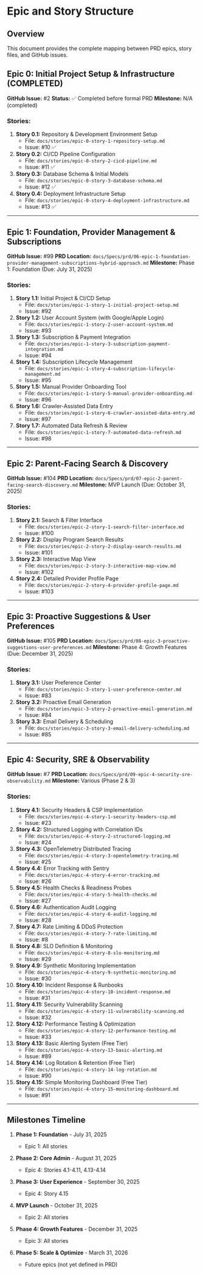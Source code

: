 # Epic and Story Structure

## Overview
This document provides the complete mapping between PRD epics, story files, and GitHub issues.

## Epic 0: Initial Project Setup & Infrastructure (COMPLETED)
**GitHub Issue:** #2
**Status:** ✅ Completed before formal PRD
**Milestone:** N/A (completed)

### Stories:
1. **Story 0.1:** Repository & Development Environment Setup
   - File: `docs/stories/epic-0-story-1-repository-setup.md`
   - Issue: #10 ✅
2. **Story 0.2:** CI/CD Pipeline Configuration
   - File: `docs/stories/epic-0-story-2-cicd-pipeline.md`
   - Issue: #11 ✅
3. **Story 0.3:** Database Schema & Initial Models
   - File: `docs/stories/epic-0-story-3-database-schema.md`
   - Issue: #12 ✅
4. **Story 0.4:** Deployment Infrastructure Setup
   - File: `docs/stories/epic-0-story-4-deployment-infrastructure.md`
   - Issue: #13 ✅

---

## Epic 1: Foundation, Provider Management & Subscriptions
**GitHub Issue:** #99
**PRD Location:** `docs/Specs/prd/06-epic-1-foundation-provider-management-subscriptions-hybrid-approach.md`
**Milestone:** Phase 1: Foundation (Due: July 31, 2025)

### Stories:
1. **Story 1.1:** Initial Project & CI/CD Setup
   - File: `docs/stories/epic-1-story-1-initial-project-setup.md`
   - Issue: #92
2. **Story 1.2:** User Account System (with Google/Apple Login)
   - File: `docs/stories/epic-1-story-2-user-account-system.md`
   - Issue: #93
3. **Story 1.3:** Subscription & Payment Integration
   - File: `docs/stories/epic-1-story-3-subscription-payment-integration.md`
   - Issue: #94
4. **Story 1.4:** Subscription Lifecycle Management
   - File: `docs/stories/epic-1-story-4-subscription-lifecycle-management.md`
   - Issue: #95
5. **Story 1.5:** Manual Provider Onboarding Tool
   - File: `docs/stories/epic-1-story-5-manual-provider-onboarding.md`
   - Issue: #96
6. **Story 1.6:** Crawler-Assisted Data Entry
   - File: `docs/stories/epic-1-story-6-crawler-assisted-data-entry.md`
   - Issue: #97
7. **Story 1.7:** Automated Data Refresh & Review
   - File: `docs/stories/epic-1-story-7-automated-data-refresh.md`
   - Issue: #98

---

## Epic 2: Parent-Facing Search & Discovery
**GitHub Issue:** #104
**PRD Location:** `docs/Specs/prd/07-epic-2-parent-facing-search-discovery.md`
**Milestone:** MVP Launch (Due: October 31, 2025)

### Stories:
1. **Story 2.1:** Search & Filter Interface
   - File: `docs/stories/epic-2-story-1-search-filter-interface.md`
   - Issue: #100
2. **Story 2.2:** Display Program Search Results
   - File: `docs/stories/epic-2-story-2-display-search-results.md`
   - Issue: #101
3. **Story 2.3:** Interactive Map View
   - File: `docs/stories/epic-2-story-3-interactive-map-view.md`
   - Issue: #102
4. **Story 2.4:** Detailed Provider Profile Page
   - File: `docs/stories/epic-2-story-4-provider-profile-page.md`
   - Issue: #103

---

## Epic 3: Proactive Suggestions & User Preferences
**GitHub Issue:** #105
**PRD Location:** `docs/Specs/prd/08-epic-3-proactive-suggestions-user-preferences.md`
**Milestone:** Phase 4: Growth Features (Due: December 31, 2025)

### Stories:
1. **Story 3.1:** User Preference Center
   - File: `docs/stories/epic-3-story-1-user-preference-center.md`
   - Issue: #83
2. **Story 3.2:** Proactive Email Generation
   - File: `docs/stories/epic-3-story-2-proactive-email-generation.md`
   - Issue: #84
3. **Story 3.3:** Email Delivery & Scheduling
   - File: `docs/stories/epic-3-story-3-email-delivery-scheduling.md`
   - Issue: #85

---

## Epic 4: Security, SRE & Observability
**GitHub Issue:** #7
**PRD Location:** `docs/Specs/prd/09-epic-4-security-sre-observability.md`
**Milestone:** Various (Phase 2 & 3)

### Stories:
1. **Story 4.1:** Security Headers & CSP Implementation
   - File: `docs/stories/epic-4-story-1-security-headers-csp.md`
   - Issue: #23
2. **Story 4.2:** Structured Logging with Correlation IDs
   - File: `docs/stories/epic-4-story-2-structured-logging.md`
   - Issue: #24
3. **Story 4.3:** OpenTelemetry Distributed Tracing
   - File: `docs/stories/epic-4-story-3-opentelemetry-tracing.md`
   - Issue: #25
4. **Story 4.4:** Error Tracking with Sentry
   - File: `docs/stories/epic-4-story-4-error-tracking.md`
   - Issue: #26
5. **Story 4.5:** Health Checks & Readiness Probes
   - File: `docs/stories/epic-4-story-5-health-checks.md`
   - Issue: #27
6. **Story 4.6:** Authentication Audit Logging
   - File: `docs/stories/epic-4-story-6-audit-logging.md`
   - Issue: #28
7. **Story 4.7:** Rate Limiting & DDoS Protection
   - File: `docs/stories/epic-4-story-7-rate-limiting.md`
   - Issue: #8
8. **Story 4.8:** SLO Definition & Monitoring
   - File: `docs/stories/epic-4-story-8-slo-monitoring.md`
   - Issue: #29
9. **Story 4.9:** Synthetic Monitoring Implementation
   - File: `docs/stories/epic-4-story-9-synthetic-monitoring.md`
   - Issue: #30
10. **Story 4.10:** Incident Response & Runbooks
    - File: `docs/stories/epic-4-story-10-incident-response.md`
    - Issue: #31
11. **Story 4.11:** Security Vulnerability Scanning
    - File: `docs/stories/epic-4-story-11-vulnerability-scanning.md`
    - Issue: #32
12. **Story 4.12:** Performance Testing & Optimization
    - File: `docs/stories/epic-4-story-12-performance-testing.md`
    - Issue: #33
13. **Story 4.13:** Basic Alerting System (Free Tier)
    - File: `docs/stories/epic-4-story-13-basic-alerting.md`
    - Issue: #89
14. **Story 4.14:** Log Rotation & Retention (Free Tier)
    - File: `docs/stories/epic-4-story-14-log-rotation.md`
    - Issue: #90
15. **Story 4.15:** Simple Monitoring Dashboard (Free Tier)
    - File: `docs/stories/epic-4-story-15-monitoring-dashboard.md`
    - Issue: #91

---

## Milestones Timeline

1. **Phase 1: Foundation** - July 31, 2025
   - Epic 1: All stories
   
2. **Phase 2: Core Admin** - August 31, 2025
   - Epic 4: Stories 4.1-4.11, 4.13-4.14
   
3. **Phase 3: User Experience** - September 30, 2025
   - Epic 4: Story 4.15
   
4. **MVP Launch** - October 31, 2025
   - Epic 2: All stories
   
5. **Phase 4: Growth Features** - December 31, 2025
   - Epic 3: All stories
   
6. **Phase 5: Scale & Optimize** - March 31, 2026
   - Future epics (not yet defined in PRD)
